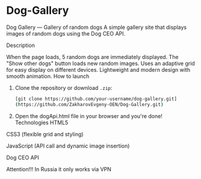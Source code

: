 # Dog-Gallery
Dog Gallery — Gallery of random dogs A simple gallery site that displays images of random dogs using the Dog CEO API.

Description

When the page loads, 5 random dogs are immediately displayed.
The "Show other dogs" button loads new random images.
Uses an adaptive grid for easy display on different devices.
Lightweight and modern design with smooth animation.
How to launch

1. Clone the repository or download `.zip`:
   ```bash
   [git clone https://github.com/your-username/dog-gallery.git]
   (https://github.com/ZakharovEvgeny-OEN/Dog-Gallery.git)
 2. Open the dogApi.html file in your browser and you're done!
    Technologies
HTML5

CSS3 (flexible grid and styling)

JavaScript (API call and dynamic image insertion)

Dog CEO API

Attention!!! In Russia it only works via VPN
